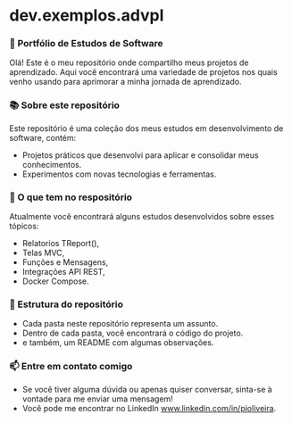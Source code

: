 # dev.exemplos.advpl 

### 👋 Portfólio de Estudos de Software 
Olá! Este é o meu repositório onde compartilho meus projetos de aprendizado. 
Aqui você encontrará uma variedade de projetos nos quais venho usando para aprimorar a minha jornada de aprendizado.

### 📚 Sobre este repositório
Este repositório é uma coleção dos meus estudos em desenvolvimento de software, contém: 
- Projetos práticos que desenvolvi para aplicar e consolidar meus conhecimentos.
- Experimentos com novas tecnologias e ferramentas.
  
### 🌱 O que tem no respositório
Atualmente você encontrará alguns estudos desenvolvidos sobre esses tópicos:
- Relatorios TReport(),
- Telas MVC,
- Funções e Mensagens,
- Integrações API REST,
- Docker Compose. 

### 📂 Estrutura do repositório
- Cada pasta neste repositório representa um assunto. 
- Dentro de cada pasta, você encontrará o código do projeto.
- e também, um README com algumas observações.

### 📫 Entre em contato comigo
- Se você tiver alguma dúvida ou apenas quiser conversar, sinta-se à vontade para me enviar uma mensagem! 
- Você pode me encontrar no LinkedIn www.linkedin.com/in/pjoliveira.

